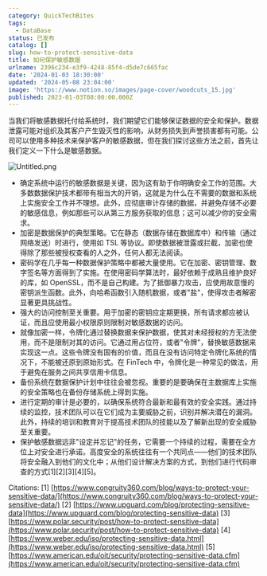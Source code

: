 ```yaml
---
category: QuickTechBites
tags:
  - DataBase
status: 已发布
catalog: []
slug: how-to-protect-sensitive-data
title: 如何保护敏感数据
urlname: 2396c234-e3f9-4248-85f4-d5de7c665fac
date: '2024-01-03 18:30:00'
updated: '2024-05-08 23:04:00'
image: 'https://www.notion.so/images/page-cover/woodcuts_15.jpg'
published: 2023-01-03T08:00:00.000Z
---
```


当我们将敏感数据托付给系统时，我们期望它们能够保证数据的安全和保护。数据泄露可能对组织及其客户产生毁灭性的影响，从财务损失到声誉损害都有可能。公司可以使用多种技术来保护客户的敏感数据，但在我们探讨这些方法之前，首先让我们定义一下什么是敏感数据。


![Untitled.png](https://prod-files-secure.s3.us-west-2.amazonaws.com/5d24fe63-e567-4804-86f9-9fdc62e13082/aa7e6578-50d6-4f37-a4e4-28071bd0fba3/Untitled.png?X-Amz-Algorithm=AWS4-HMAC-SHA256&X-Amz-Content-Sha256=UNSIGNED-PAYLOAD&X-Amz-Credential=ASIAZI2LB4667G2ZPB2J%2F20250417%2Fus-west-2%2Fs3%2Faws4_request&X-Amz-Date=20250417T054014Z&X-Amz-Expires=3600&X-Amz-Security-Token=IQoJb3JpZ2luX2VjEM3%2F%2F%2F%2F%2F%2F%2F%2F%2F%2FwEaCXVzLXdlc3QtMiJHMEUCIQDu1VYe6y0GFCD%2BcLLO4qLU%2BWHX8tilFw5IRfSW6btO6QIgRvu4fWwyHdqnVbt%2BQYMqzpbavKkZNFaBsPDABnw3uagq%2FwMIVhAAGgw2Mzc0MjMxODM4MDUiDFIHrCGh9NSuKEjanSrcA%2Fjw%2B3%2BAm5bPIh9B56jSSlH7fo6B1f0VTY100C%2F661K3Hh7TFVB%2FgZ%2Fo%2BVr9ol1RAShBIEiCX%2FUC%2F8vETgBuaaUnCu2t3RTgu83gJbzRZgg%2BLiseabzFI0iagsFPrDphG9lor9nRqPgG85uk874Sz5Wa9i9fOq%2FSyIkIHMm5tmvPonUU5NKYrjdF8odJC%2F99uydaCzzIsFrgmHaE%2FAYycn%2FWNfnvWjNTZBUCYRMWZnrsWm2evHAa4jOlIFfSMlY%2B7yY2TsTw0JtyXgBz6FHLx3CmOuGkyPxVsbq43j1F%2FF6CtrIn%2B1HrWms7v1jj9oJ%2FIkG8V3yxpdkFL6nP3PVahLgpdefcVl7v30Baa70Ex3Q%2FER6dhkGar9NAKiGCLMvfmQAF6SF83ZYS3PACCXwmeYvaqXyUHCedB81UoKlieIuAx2UlUX3sa725v%2BbUmzvAoboALtu5T5m%2FjQvQzzsk%2BOvsidagIZEk4N4biL%2FCzYB7%2B43ZBiUU017HPeHcp6945aCjPp4b6m%2BwKY%2F3cjQcKLC3hki%2FvHc3fTKqi5EqRIbgGOuaJUAGqo%2BSUf9pmsLBlCv63UF9hzkrpBJXDVmSL8XGEUrBNICGsy0fcXzXLi9cL%2FUYJJg3aqBpAzoPMOCSgsAGOqUBWJQ901T7kjJ9g17LHURN7z9Xyz6ETfSrWzIxG6ZSsRROTb80ceoqBLu4wPdchUY%2Bh5%2FJJBtGwgfjoduo9E8N3LYTn%2Fft8NPoVJmb3xmp96w6Lcaeml3oqOWOL3vF4NDtLEq4KZY0DlgCurwgJLwmPjpC9V79BngDti7fuJlzuQGsT%2FTMpsT4UZfX7BAJLo90DWmKi7InbcSSVcXgy2fzs8revB2J&X-Amz-Signature=0036770d6adab46118eeb14f10448d661e376d4d71cc7f4a466f1caf70d77904&X-Amz-SignedHeaders=host&x-id=GetObject)

- 确定系统中运行的敏感数据是关键，因为这有助于你明确安全工作的范围。大多数数据保护技术都带有相当大的开销，这就是为什么在不需要的数据和系统上实施安全工作并不理想。此外，应彻底审计存储的数据，并避免存储不必要的敏感信息，例如那些可以从第三方服务获取的信息；这可以减少你的安全需求。
- 加密是数据保护的典型策略。它在静态（数据存储在数据库中）和传输（通过网络发送）时进行，使用如 TSL 等协议。即使数据被泄露或拦截，加密也使得除了那些被授权查看的人之外，任何人都无法阅读。
- 密码学在几乎每一种数据保护策略中都被大量使用。它在加密、密钥管理、数字签名等方面得到了实施。在使用密码学算法时，最好依赖于成熟且维护良好的库，如 OpenSSL，而不是自己构建。为了抵御暴力攻击，应使用故意慢的密钥派生函数。此外，向哈希函数引入随机数据，或者"盐"，使得攻击者解密显著更具挑战性。
- 强大的访问控制至关重要。用于加密的密钥应定期更换，所有请求都应被认证，而且应使用最小权限原则限制对敏感数据的访问。
- 就像加密一样，令牌化通过替换数据来保护数据，使其对未经授权的方无法使用，而不是限制对其的访问。它通过用占位符，或者"令牌"，替换敏感数据来实现这一点。这些令牌没有固有的价值，而且在没有访问特定令牌化系统的情况下，不能被还原到原始形式。在 FinTech 中，令牌化是一种常见的做法，用于避免在服务之间共享信用卡信息。
- 备份系统在数据保护计划中往往会被忽视。重要的是要确保在主数据库上实施的安全策略也在备份存储系统上得到实施。
- 进行定期的审计是必要的，以确保系统符合最新和最有效的安全实践。通过持续的监控，技术团队可以在它们成为主要威胁之前，识别并解决潜在的漏洞。此外，持续的培训和教育对于提高技术团队的技能以及了解新出现的安全威胁至关重要。
- 保护敏感数据远非"设定并忘记"的任务，它需要一个持续的过程，需要在全方位上对安全进行承诺。高度安全的系统往往有一个共同点——他们的技术团队将安全融入到他们的文化中；从他们设计解决方案的方式，到他们进行代码审查的方式[1][2][3][4][5]。

Citations:
[1] [https://www.congruity360.com/blog/ways-to-protect-your-sensitive-data/](https://www.congruity360.com/blog/ways-to-protect-your-sensitive-data/)
[2] [https://www.upguard.com/blog/protecting-sensitive-data](https://www.upguard.com/blog/protecting-sensitive-data)
[3] [https://www.polar.security/post/how-to-protect-sensitive-data](https://www.polar.security/post/how-to-protect-sensitive-data)
[4] [https://www.weber.edu/iso/protecting-sensitive-data.html](https://www.weber.edu/iso/protecting-sensitive-data.html)
[5] [https://www.american.edu/oit/security/protecting-sensitive-data.cfm](https://www.american.edu/oit/security/protecting-sensitive-data.cfm)

